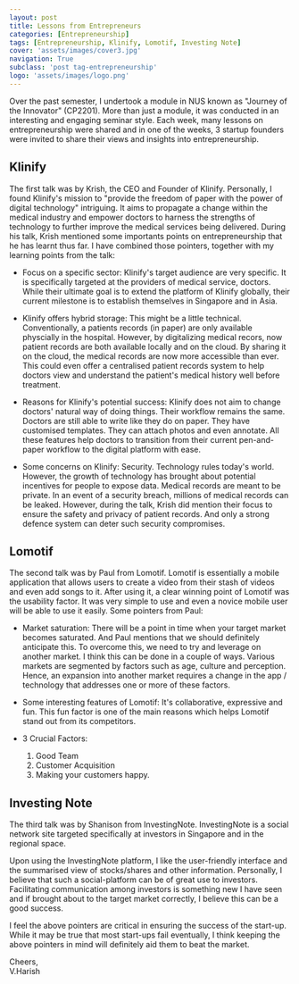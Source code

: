 ```yaml
---
layout: post
title: Lessons from Entrepreneurs
categories: [Entrepreneurship]
tags: [Entrepreneurship, Klinify, Lomotif, Investing Note]
cover: 'assets/images/cover3.jpg'
navigation: True
subclass: 'post tag-entrepreneurship'
logo: 'assets/images/logo.png'
---
```


Over the past semester, I undertook a module in NUS known as "Journey of the Innovator" (CP2201). More than just a module, it was conducted in an interesting and engaging seminar style. Each week, many lessons on entrepreneurship were shared and in one of the weeks, 3 startup founders were invited to share their views and insights into entrepreneurship.

## Klinify

The first talk was by Krish, the CEO and Founder of Klinify. Personally, I found Klinify's mission to "provide the freedom of paper with the power of digital technology" intriguing. It aims to propagate a change within the medical industry and empower doctors to harness the strengths of technology to further improve the medical services being delivered. During his talk, Krish mentioned some importants points on entrepreneurship that he has learnt thus far. I have combined those pointers, together with my learning points from the talk:

- Focus on a specific sector: Klinify's target audience are very specific. It is specifically targeted at the providers of medical service, doctors. While their ultimate goal is to extend the platform of Klinify globally, their current milestone is to establish themselves in Singapore and in Asia.

- Klinify offers hybrid storage: This might be a little technical. Conventionally, a patients records (in paper) are only available physcially in the hospital. However, by digitalizing medical recors, now patient records are both available locally and on the cloud. By sharing it on the cloud, the medical records are now more accessible than ever. This could even offer a centralised patient records system to help doctors view and understand the patient's medical history well before treatment.

- Reasons for Klinify's potential success: Klinify does not aim to change doctors' natural way of doing things. Their workflow remains the same. Doctors are still able to write like they do on paper. They have customised templates. They can attach photos and even annotate. All these features help doctors to transition from their current pen-and-paper workflow to the digital platform with ease.

- Some concerns on Klinify: Security. Technology rules today's world. However, the growth of technology has brought about potential incentives for people to expose data. Medical records are meant to be private. In an event of a security breach, millions of medical records can be leaked. However, during the talk, Krish did mention their focus to ensure the safety and privacy of patient records. And only a strong defence system can deter such security compromises.

## Lomotif

The second talk was by Paul from Lomotif. Lomotif is essentially a mobile application that allows users to create a video from their stash of videos and even add songs to it. After using it, a clear winning point of Lomotif was the usability factor. It was very simple to use and even a novice mobile user will be able to use it easily. 
Some pointers from Paul:

- Market saturation: There will be a point in time when your target market becomes saturated. And Paul mentions that we should definitely anticipate this. To overcome this, we need to try and leverage on another market. I think this can be done in a couple of ways. Various markets are segmented by factors such as age, culture and perception. Hence, an expansion into another market requires a change in the app / technology that addresses one or more of these factors.

- Some interesting features of Lomotif: It's collaborative, expressive and fun. This fun factor is one of the main reasons which helps Lomotif stand out from its competitors.

- 3 Crucial Factors: 
	1. Good Team 
	2. Customer Acquisition 
	3. Making your customers happy.

## Investing Note

The third talk was by Shanison from InvestingNote. InvestingNote is a social network site targeted specifically at investors in Singapore and in the regional space.

Upon using the InvestingNote platform, I like the user-friendly interface and the summarised view of stocks/shares and other information. Personally, I believe that such a social-platform can be of great use to investors. Facilitating communication among investors is something new I have seen and if brought about to the target market correctly, I believe this can be a good success.

I feel the above pointers are critical in ensuring the success of the start-up. While it may be true that most start-ups fail eventually, I think keeping the above pointers in mind will definitely aid them to beat the market. 

Cheers, <br>
V.Harish